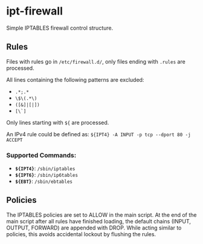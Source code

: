 ipt-firewall
============

Simple IPTABLES firewall control structure.

Rules
-----

Files with rules go in ```/etc/firewall.d/```, only files ending with ```.rules``` are
processed.

All lines containing the following patterns are excluded:

* ```.*;.*```
* ```\$\(.*\)```
* ```([&]|[|])```
* ```[\`]```

Only lines starting with ```${``` are processed.

An IPv4 rule could be defined as:
```${IPT4} -A INPUT -p tcp --dport 80 -j ACCEPT```

### Supported Commands:

* **```${IPT4}```**: ```/sbin/iptables```
* **```${IPT6}```**: ```/sbin/ip6tables```
* **```${EBT}```**: ```/sbin/ebtables```

Policies
--------
The IPTABLES policies are set to ALLOW in the main script. At the end of the
main script after all rules have finished loading, the default chains (INPUT,
OUTPUT, FORWARD) are appended with DROP. While acting similar to policies, this
avoids accidental lockout by flushing the rules.